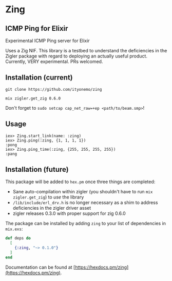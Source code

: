 # Zing

## ICMP Ping for Elixir

Experimental ICMP Ping server for Elixir

Uses a Zig NIF.  This library is a testbed to understand the
deficiencies in the Zigler package with regard to deploying an actually
useful product.  Currently, VERY experimental.  PRs welcomed.

## Installation (current)

`git clone https://github.com/ityonemo/zing`

`mix zigler.get_zig 0.6.0`

Don't forget to `sudo setcap cap_net_raw=+ep <path/to/beam.smp>`!

## Usage

```
iex> Zing.start_link(name: :zing)
iex> Zing.ping(:zing, {1, 1, 1, 1})
:pong
iex> Zing.ping_time(:zing, {255, 255, 255, 255})
:pang
```

## Installation (future)

This package will be added to `hex.pm` once three things are completed:

- Sane auto-compilation within zigler (you shouldn't have to run `mix zigler.get_zig`) to *use* the library
- `/lib/include/erl_drv.h` is no longer necessary as a shim to address
  deficiencies in the zigler driver asset
- zigler releases 0.3.0 with proper support for zig 0.6.0

The package can be installed by adding `zing` to your list of
dependencies in `mix.exs`:

```elixir
def deps do
  [
    {:zing, "~> 0.1.0"}
  ]
end
```

Documentation can be found at [https://hexdocs.pm/zing](https://hexdocs.pm/zing).

